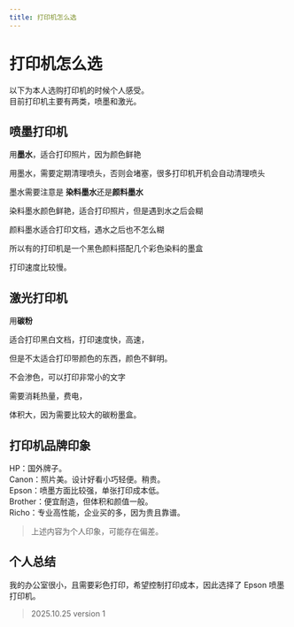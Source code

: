 ```yaml
---
title: 打印机怎么选
---
```


# 打印机怎么选

以下为本人选购打印机的时候个人感受。  
目前打印机主要有两类，喷墨和激光。  

## 喷墨打印机

用**墨水**，适合打印照片，因为颜色鲜艳

用墨水，需要定期清理喷头，否则会堵塞，很多打印机开机会自动清理喷头

墨水需要注意是 **染料墨水**还是**颜料墨水**

染料墨水颜色鲜艳，适合打印照片，但是遇到水之后会糊

颜料墨水适合打印文档，遇水之后也不怎么糊

所以有的打印机是一个黑色颜料搭配几个彩色染料的墨盒

打印速度比较慢。

  

## 激光打印机

用**碳粉**

适合打印黑白文档，打印速度快，高速，

但是不太适合打印带颜色的东西，颜色不鲜明。

不会渗色，可以打印非常小的文字

需要消耗热量，费电，

体积大，因为需要比较大的碳粉墨盒。

## 打印机品牌印象
HP：国外牌子。  
Canon：照片美。设计好看小巧轻便。稍贵。  
Epson：喷墨方面比较强，单张打印成本低。  
Brother：便宜耐造，但体积和颜值一般。  
Richo：专业高性能，企业买的多，因为贵且靠谱。  

> 上述内容为个人印象，可能存在偏差。


## 个人总结
我的办公室很小，且需要彩色打印，希望控制打印成本，因此选择了 Epson 喷墨打印机。

> 2025.10.25 version 1
